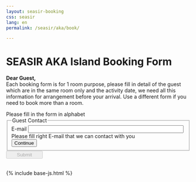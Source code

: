 ```yaml
---
layout: seasir-booking
css: seasir
lang: en
permalink: /seasir/aka/book/

---
```

<h1>SEASIR AKA Island Booking Form</h1>
<p><b>Dear Guest,</b><br> 
            Each booking form is for 1 room purpose, please fill in detail of the guest which are in the same room only and the activity date, we need all this information for arrangement before your arrival. <span class="hl-red">Use a different form if you need to book more than a room</span>.</p>
<span class="hl-red">Please fill in the form in alphabet</span><br>
<form action="/postmail/" method="post" novalidate>
<input type="hidden" name="subject" value="Booking For AKA">
<!-- ((( contact -->    
<fieldset name="contact">
  <legend>Guest Contact</legend>
  <label for="email">E-mail</label>
  <input id="email" size="50" type="email" required="required" autocomplete="on" name="Guest E-mail"><br>
  <span class="hl-red">Please fill right E-mail that we can contact with you</span><br>
  <input id="open-rest" type="button" value="Continue">
</fieldset>
<!-- ))) contact -->   
<div id="rest" style="display:none;">
<!-- ((( guest-information -->    
<fieldset id="guest-information" name="guest-information">
  <legend>Guest Information</legend>
  <label for="name" required="required" autocomplete="on" >Name</label>
  <input type="text" id="name" name="name">
  <span class="comment">(English name same as in PASSPORT)</span><br>
  <label for="nationality">Nationality</label>
  <input type="text" id="nationality" name="nationality"><br>
  <label for="mobile">Mobile Phone</label>
  <input type="text" id="mobile" name="mobile" value="(+)"><br>
  <label >Check in date</label>
  <input type="text" class="date-of-trip" name="check in date">
  <label class="margin-left">Check out date</label>
  <input type="text" class="date-of-trip" name="check out date"><br>
  <label >Ferry arrival date</label>
  <input type="text" class="date-of-trip" name="ferry arrival date">
  <label class="margin-left" for="ferry-arrival-time">time</label>
  <input type="text" id="ferry-arrival-time" name="ferry arrival time" value="00:00"><br>
  <label >Ferry departure date</label>
  <input type="text" class="date-of-trip" name="ferry departure date">
  <label class="margin-left" for="ferry-departure-time">time</label>
  <input type="text" id="ferry-departure-time" name="ferry departure time" value="00:00"><br>
  <label for="type-of-room">Type of room</label>
  <select id="type-of-room" name="type of room">
<option value="1F">1F Tatami Room(sharing bathroom & Toilet)</option>
<option value="2F tatami">2F Tatami Room</option>
<option value="2F western">2F Western Bed Room</option>
<option value="3F tatami">3F Tatami Room</option>
<option value="3F western">3F Western Bed Room</option>
  </select><br>
  <label for="num-of-person-stay" style="width:200px">Number of person stay</label>
  <select size="1" id="num-of-person-stay" name="num of person stay">
<option value="1">1</option>
<option value="2" selected="selected">2</option>
<option value="3">3</option>
  </select>
</fieldset>
<!-- ))) guest-information -->    
<!-- ((( activity -->    
<fieldset id="activity" name="activity">
  <legend>Marine Activity Booking</legend>
  <table class="priceT">
<tr id="addNewType1" style="display:none">
  <td colspan="6"><input type="button" value="Add A Line"></td>
</tr>
  </table>
</fieldset>
<!-- ))) activity -->    
<!-- ((( comment -->    
<fieldset name="comment">
  <legend>Comment</legend>
  <textarea name="comment" rows="6" cols="110"></textarea>
</fieldset>
<!-- ))) contact -->   
{% include seasir-booking-argument-en.html %}
</div>
<input type="hidden" id="rtnurl" name="rtnurl" value="{{site.baseurl}}/seasir/book/thx/" />
<input style="width:100px;" type="submit" disabled="true" >
</form>
<br />
{% include base-js.html %}
<script src="{{site.baseurl}}{{site.js.url}}/bookform.js"></script>
<script>
$(function() {
    var GUEST = window.GUEST;
    GUEST.height="Height";
    GUEST.weight="Weight";
    GUEST.foot="Foot size";
    GUEST.genType1TR = function(){
        /* ((( */
        return '<tr><td><table style="border-collapse:collapse;margin:10px 0;"><tr class="leap-3"><td width="250"><input type="hidden" name="guest-NUM" value="--------------------------------------------------">Guest Name:<select size="1" name="guest-NUM-gender"><option value="Male">MR.</option><option value="Female">MS.</option></select><input type="text" class="guest-name" name="guest-NUM-name"></td><td colspan="2" width="620">Age:<input size="1" type="text" name="guest-NUM-age"></td></tr><tr><td>Type of Activity: <select size="1" name="guest-NUM-activity"><option value="Snorkeling">Snorkeling</option><option value="intro div">Introductory Diving</option><option value="leisure-div">Leisure Diving</option><option value="ref div">Refresh Diving</option></select></td><td colspan="2">Activity date:<input type="text" class="date-of-trip" name="guest-NUM-activity-date-1"><input class="add-another-day" type="button" value="Add Another Day"></td></tr><tr><td>Diver Cert: <select size="1" name="guest-NUM-cert"><option value="None">None</option><option value="OWD">Open Water Diver</option><option value="AD">Advance Diver</option><option value="RD">Rescue Diver</option><option value="DM">Dive Master</option><option value="INS">Instructor</option></select></td><td>Date of last Dive: <input type="text" class="date-of-trip" name="guest-NUM-last-dive"></td><td>Total dives record: <input type="text" name="guest-NUM-total-dive"></td></tr><tr><td rowspan="2">Equipment Rental arrangement use</td><td colspan="2"> No Rental<input type="checkbox" name="guest-NUM-rental" value="no rental"> BCD<input type="checkbox" name="guest-NUM-rental" value="BCD"> REG<input type="checkbox" name="guest-NUM-rental" value="REG"> Wetsuite<input type="checkbox" name="guest-NUM-rental" value="Wetsuite"> Dive Com<input type="checkbox" name="guest-NUM-rental" value="Dive Com"> Mask<input type="checkbox" name="guest-NUM-rental" value="Mask"> Fins<input type="checkbox" name="guest-NUM-rental" value="Fins"> Boots<input type="checkbox" name="guest-NUM-rental" value="Boots"> Vest<input type="checkbox" name="guest-NUM-rental" value="Vest"></td></tr><tr><td colspan="2"> Height<input type="text" class="width-1" size="1" name="guest-NUM-height">cm &nbsp;&nbsp;&nbsp; Weight<input type="text" class="width-1" size="1" name="guest-NUM-weight">kg &nbsp;&nbsp;&nbsp; Foot size<input type="text" class="width-1" size="1" name="guest-NUM-foot-size">cm</td></tr></table></td></tr>';
        /* ))) */
    };
    GUEST._numInit = 3;
    GUEST.init();
});
</script>

